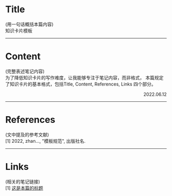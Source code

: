 # Title

(用一句话概括本篇内容)  
知识卡片模板 

---
# Content

(完整表述笔记内容)  
为了降低知识卡片的写作难度，让我能够专注于笔记内容，而非格式，
本篇规定了知识卡片的基本格式，包括Title, Content, References, Links
四个部分。


<p align="right">2022.06.12</p>

---
# References

(文中提及的参考文献)  
[1] 2022, zhan..., "模板规范", 出版社名.

---
# Links

(相关的笔记链接)  
[1] [这是本篇的标题](./template.md)


